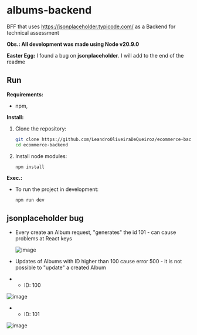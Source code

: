 # albums-backend
BFF that uses https://jsonplaceholder.typicode.com/ as a Backend for technical assessment

**Obs.: All development was made using Node v20.9.0**

**Easter Egg:** I found a bug on **jsonplaceholder**. I will add to the end of the readme 

## Run <a name="run"></a>

**Requirements:**

- npm,

**Install:**

1.  Clone the repository:
    ```bash
    git clone https://github.com/LeandroOliveiraDeQueiroz/ecommerce-backend.git
    cd ecommerce-backend
    ```
2.  Install node modules:
    ```
    npm install
    ```

**Exec.:**

- To run the project in development:
  ```bash
  npm run dev
  ```

## jsonplaceholder bug
- Every create an Album request, "generates" the id 101 - can cause problems at React keys
  
  ![image](https://github.com/user-attachments/assets/de62e8c6-c4cb-4ea7-a338-c74e6d1e614d)

- Updates of Albums with ID higher than 100 cause error 500 - it is not possible to "update" a created Album
- - ID: 100
    
![image](https://github.com/user-attachments/assets/22006aaa-95e6-4e10-bf3b-e69e37ac877c)

- - ID: 101
    
![image](https://github.com/user-attachments/assets/1498a714-14f5-49b9-b7bf-ca66b5b33b0a)



